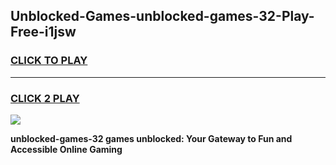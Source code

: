
## Unblocked-Games-unblocked-games-32-Play-Free-i1jsw
<h3>
<a href="https://premium76.site?title=unblocked-games-32&ref=19M">CLICK TO PLAY</a></h3>
<hr>

<h3>
<a href="https://premium76.site?title=unblocked-games-32&ref=19M">CLICK 2 PLAY</a>
  
</h3>

<a href="https://premium76.site?title=unblocked-games-32&ref=19M"><img src="https://clearcache.store/games.png"></a>


**unblocked-games-32 games unblocked: Your Gateway to Fun and Accessible Online Gaming**
